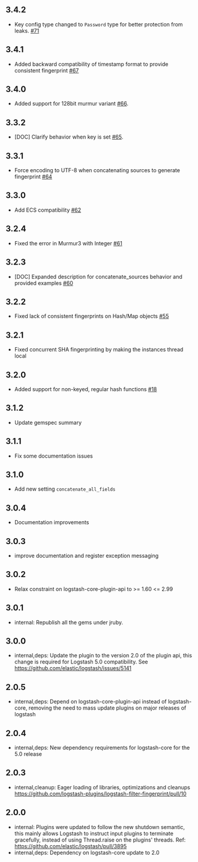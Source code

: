 ## 3.4.2
  - Key config type changed to `Password` type for better protection from leaks. [#71](https://github.com/logstash-plugins/logstash-filter-fingerprint/pull/71)

## 3.4.1
  - Added backward compatibility of timestamp format to provide consistent fingerprint [#67](https://github.com/logstash-plugins/logstash-filter-fingerprint/pull/67)

## 3.4.0
  - Added support for 128bit murmur variant [#66](https://github.com/logstash-plugins/logstash-filter-fingerprint/pull/66).

## 3.3.2
  - [DOC] Clarify behavior when key is set [#65](https://github.com/logstash-plugins/logstash-filter-fingerprint/pull/65). 

## 3.3.1
  - Force encoding to UTF-8 when concatenating sources to generate fingerprint [#64](https://github.com/logstash-plugins/logstash-filter-fingerprint/pull/64)

## 3.3.0
  - Add ECS compatibility [#62](https://github.com/logstash-plugins/logstash-filter-fingerprint/pull/62)

## 3.2.4
  - Fixed the error in Murmur3 with Integer [#61](https://github.com/logstash-plugins/logstash-filter-fingerprint/pull/61)

## 3.2.3
  - [DOC] Expanded description for concatenate_sources behavior and provided examples [#60](https://github.com/logstash-plugins/logstash-filter-fingerprint/pull/60)

## 3.2.2
  - Fixed lack of consistent fingerprints on Hash/Map objects [#55](https://github.com/logstash-plugins/logstash-filter-fingerprint/pull/55)

## 3.2.1
  - Fixed concurrent SHA fingerprinting by making the instances thread local

## 3.2.0
  - Added support for non-keyed, regular hash functions [#18](https://github.com/logstash-plugins/logstash-filter-fingerprint/issues/18)

## 3.1.2
  - Update gemspec summary

## 3.1.1
  - Fix some documentation issues

## 3.1.0
  - Add new setting `concatenate_all_fields`

## 3.0.4
  - Documentation improvements

## 3.0.3
  - improve documentation and register exception messaging

## 3.0.2
  - Relax constraint on logstash-core-plugin-api to >= 1.60 <= 2.99

## 3.0.1
 - internal: Republish all the gems under jruby.

## 3.0.0
 - internal,deps: Update the plugin to the version 2.0 of the plugin api, this change is required for Logstash 5.0 compatibility. See https://github.com/elastic/logstash/issues/5141

## 2.0.5
 - internal,deps: Depend on logstash-core-plugin-api instead of logstash-core, removing the need to mass update plugins on major releases of logstash

## 2.0.4
 - internal,deps: New dependency requirements for logstash-core for the 5.0 release

## 2.0.3
 - internal,cleanup: Eager loading of libraries, optimizations and cleanups https://github.com/logstash-plugins/logstash-filter-fingerprint/pull/10

## 2.0.0
 - internal: Plugins were updated to follow the new shutdown semantic, this mainly allows Logstash to instruct input plugins to terminate gracefully,
   instead of using Thread.raise on the plugins' threads. Ref: https://github.com/elastic/logstash/pull/3895
 - internal,deps: Dependency on logstash-core update to 2.0

